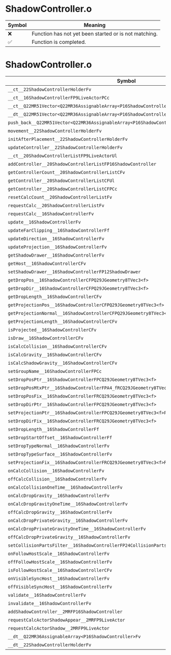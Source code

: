 # ShadowController.o
| Symbol | Meaning 
| ------------- | ------------- 
| :x: | Function has not yet been started or is not matching. 
| :white_check_mark: | Function is completed. 


# ShadowController.o
| Symbol | Decompiled? |
| ------------- | ------------- |
| `__ct__22ShadowControllerHolderFv` | :x: |
| `__ct__16ShadowControllerFP9LiveActorPCc` | :x: |
| `__ct__Q22MR51Vector<Q22MR36AssignableArray<P16ShadowController>>Fv` | :x: |
| `__dt__Q22MR51Vector<Q22MR36AssignableArray<P16ShadowController>>Fv` | :x: |
| `push_back__Q22MR51Vector<Q22MR36AssignableArray<P16ShadowController>>FRCP16ShadowController` | :x: |
| `movement__22ShadowControllerHolderFv` | :x: |
| `initAfterPlacement__22ShadowControllerHolderFv` | :x: |
| `updateController__22ShadowControllerHolderFv` | :x: |
| `__ct__20ShadowControllerListFP9LiveActorUl` | :x: |
| `addController__20ShadowControllerListFP16ShadowController` | :x: |
| `getControllerCount__20ShadowControllerListCFv` | :x: |
| `getController__20ShadowControllerListCFUl` | :x: |
| `getController__20ShadowControllerListCFPCc` | :x: |
| `resetCalcCount__20ShadowControllerListFv` | :x: |
| `requestCalc__20ShadowControllerListFv` | :x: |
| `requestCalc__16ShadowControllerFv` | :x: |
| `update__16ShadowControllerFv` | :white_check_mark: |
| `updateFarClipping__16ShadowControllerFf` | :white_check_mark: |
| `updateDirection__16ShadowControllerFv` | :x: |
| `updateProjection__16ShadowControllerFv` | :x: |
| `getShadowDrawer__16ShadowControllerFv` | :white_check_mark: |
| `getHost__16ShadowControllerCFv` | :white_check_mark: |
| `setShadowDrawer__16ShadowControllerFP12ShadowDrawer` | :white_check_mark: |
| `getDropPos__16ShadowControllerCFPQ29JGeometry8TVec3<f>` | :white_check_mark: |
| `getDropDir__16ShadowControllerCFPQ29JGeometry8TVec3<f>` | :white_check_mark: |
| `getDropLength__16ShadowControllerCFv` | :white_check_mark: |
| `getProjectionPos__16ShadowControllerCFPQ29JGeometry8TVec3<f>` | :white_check_mark: |
| `getProjectionNormal__16ShadowControllerCFPQ29JGeometry8TVec3<f>` | :white_check_mark: |
| `getProjectionLength__16ShadowControllerCFv` | :x: |
| `isProjected__16ShadowControllerCFv` | :white_check_mark: |
| `isDraw__16ShadowControllerCFv` | :white_check_mark: |
| `isCalcCollision__16ShadowControllerCFv` | :x: |
| `isCalcGravity__16ShadowControllerCFv` | :x: |
| `isCalcShadowGravity__16ShadowControllerCFv` | :x: |
| `setGroupName__16ShadowControllerFPCc` | :white_check_mark: |
| `setDropPosPtr__16ShadowControllerFPCQ29JGeometry8TVec3<f>` | :white_check_mark: |
| `setDropPosMtxPtr__16ShadowControllerFPA4_fRCQ29JGeometry8TVec3<f>` | :x: |
| `setDropPosFix__16ShadowControllerFRCQ29JGeometry8TVec3<f>` | :white_check_mark: |
| `setDropDirPtr__16ShadowControllerFPCQ29JGeometry8TVec3<f>` | :white_check_mark: |
| `setProjectionPtr__16ShadowControllerFPCQ29JGeometry8TVec3<f>PCQ29JGeometry8TVec3<f>` | :x: |
| `setDropDirFix__16ShadowControllerFRCQ29JGeometry8TVec3<f>` | :white_check_mark: |
| `setDropLength__16ShadowControllerFf` | :white_check_mark: |
| `setDropStartOffset__16ShadowControllerFf` | :white_check_mark: |
| `setDropTypeNormal__16ShadowControllerFv` | :white_check_mark: |
| `setDropTypeSurface__16ShadowControllerFv` | :white_check_mark: |
| `setProjectionFix__16ShadowControllerFRCQ29JGeometry8TVec3<f>RCQ29JGeometry8TVec3<f>b` | :white_check_mark: |
| `onCalcCollision__16ShadowControllerFv` | :white_check_mark: |
| `offCalcCollision__16ShadowControllerFv` | :white_check_mark: |
| `onCalcCollisionOneTime__16ShadowControllerFv` | :white_check_mark: |
| `onCalcDropGravity__16ShadowControllerFv` | :white_check_mark: |
| `onCalcDropGravityOneTime__16ShadowControllerFv` | :white_check_mark: |
| `offCalcDropGravity__16ShadowControllerFv` | :white_check_mark: |
| `onCalcDropPrivateGravity__16ShadowControllerFv` | :white_check_mark: |
| `onCalcDropPrivateGravityOneTime__16ShadowControllerFv` | :white_check_mark: |
| `offCalcDropPrivateGravity__16ShadowControllerFv` | :white_check_mark: |
| `setCollisionPartsFilter__16ShadowControllerFP24CollisionPartsFilterBase` | :white_check_mark: |
| `onFollowHostScale__16ShadowControllerFv` | :white_check_mark: |
| `offFollowHostScale__16ShadowControllerFv` | :white_check_mark: |
| `isFollowHostScale__16ShadowControllerCFv` | :white_check_mark: |
| `onVisibleSyncHost__16ShadowControllerFv` | :white_check_mark: |
| `offVisibleSyncHost__16ShadowControllerFv` | :white_check_mark: |
| `validate__16ShadowControllerFv` | :white_check_mark: |
| `invalidate__16ShadowControllerFv` | :white_check_mark: |
| `addShadowController__2MRFP16ShadowController` | :x: |
| `requestCalcActorShadowAppear__2MRFP9LiveActor` | :x: |
| `requestCalcActorShadow__2MRFP9LiveActor` | :x: |
| `__dt__Q22MR36AssignableArray<P16ShadowController>Fv` | :x: |
| `__dt__22ShadowControllerHolderFv` | :x: |
